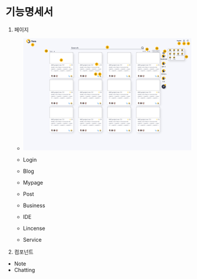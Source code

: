# 기능명세서



1. 페이지

   - [Main]: ./docs/Mainpage.md

     ![Mainpage](.\docs\image\MainPage.png)

     

   - Login

   - Blog

   - Mypage

   - Post

   - Business

   - IDE

   - Lincense

   - Service

2.  컴포넌트

   - Note
   - Chatting